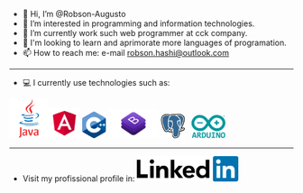 - 👋 Hi, I’m @Robson-Augusto
- 👀 I’m interested in programming and information technologies.
- 🌱 I’m currently work such web programmer at cck company.
- 💞️ I'm looking to learn and aprimorate more languages of programation.
- 📫 How to reach me: e-mail robson.hashi@outlook.com
------------------------------------------------------------
- 💻 I currently use technologies such as:

<a href="https://www.java.com/pt-BR/"><img src="java.png" width="70"></a><a href="https://angular.io/"><img src="angular.png" width="55"></a>   <a href="https://docs.microsoft.com/pt-br/cpp/cpp/?view=msvc-170"><img src="c++.png" width="42"></a>   <a href="https://getbootstrap.com/"><img src="bootstrap.png" width="90"></a>       <a href="https://www.postgresql.org/"><img src="postgres.png" width="42"></a> <td>&nbsp;</td><td>&nbsp;</td><a href="https://www.arduino.cc/"><img src="arduino.png" width="60"></a>

------------------------------------------------------------
- Visit my profissional profile in: <a href="https://www.linkedin.com/in/robson-augusto-dos-santos-644094197/"><img src="linkedin.png" width="180"></a>

